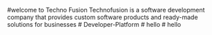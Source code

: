 #welcome to Techno Fusion
Technofusion is a software development company that provides custom software products and ready-made solutions for businesses
#   D e v e l o p e r - P l a t f o r m  
 #   h e l l o  
 #   h e l l o  
 
